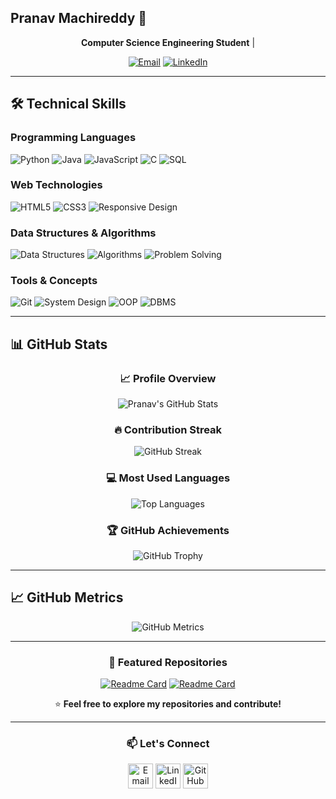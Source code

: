 ## Pranav Machireddy 🚀

<div align="center">

**Computer Science Engineering Student** | 

[![Email](https://img.shields.io/badge/Email-machireddy12@gmail.com-red?style=flat-square&logo=gmail)](mailto:machireddy12@gmail.com)
[![LinkedIn](https://img.shields.io/badge/LinkedIn-Pranav_Machireddy-blue?style=flat-square&logo=linkedin)](https://www.linkedin.com/in/pranav-machireddy-554163311)

</div>

---

## 🛠️ Technical Skills

### **Programming Languages**
![Python](https://img.shields.io/badge/Python-3776AB?style=for-the-badge&logo=python&logoColor=white)
![Java](https://img.shields.io/badge/Java-ED8B00?style=for-the-badge&logo=java&logoColor=white)
![JavaScript](https://img.shields.io/badge/JavaScript-F7DF1E?style=for-the-badge&logo=javascript&logoColor=black)
![C](https://img.shields.io/badge/C-00599C?style=for-the-badge&logo=c&logoColor=white)
![SQL](https://img.shields.io/badge/SQL-4479A1?style=for-the-badge&logo=mysql&logoColor=white)

### **Web Technologies**
![HTML5](https://img.shields.io/badge/HTML5-E34F26?style=for-the-badge&logo=html5&logoColor=white)
![CSS3](https://img.shields.io/badge/CSS3-1572B6?style=for-the-badge&logo=css3&logoColor=white)
![Responsive Design](https://img.shields.io/badge/Responsive-Design-green?style=for-the-badge)

### **Data Structures & Algorithms**
![Data Structures](https://img.shields.io/badge/Data_Structures-FF6B6B?style=for-the-badge&logo=algorithm&logoColor=white)
![Algorithms](https://img.shields.io/badge/Algorithms-4ECDC4?style=for-the-badge&logo=algorithm&logoColor=white)
![Problem Solving](https://img.shields.io/badge/Problem_Solving-9B59B6?style=for-the-badge)

### **Tools & Concepts**
![Git](https://img.shields.io/badge/Git-F05032?style=for-the-badge&logo=git&logoColor=white)
![System Design](https://img.shields.io/badge/System-Design-blue?style=for-the-badge)
![OOP](https://img.shields.io/badge/OOP-Object_Oriented-orange?style=for-the-badge)
![DBMS](https://img.shields.io/badge/DBMS-Database_Management-yellow?style=for-the-badge)

---

## 📊 GitHub Stats

<div align="center">

### 📈 Profile Overview
![Pranav's GitHub Stats](https://github-readme-stats.vercel.app/api?username=Pranava-M&show_icons=true&theme=radical&hide_border=true&count_private=true)

### 🔥 Contribution Streak
![GitHub Streak](https://streak-stats.demolab.com/?user=Pranava-M&theme=radical&hide_border=true)

### 💻 Most Used Languages
![Top Languages](https://github-readme-stats.vercel.app/api/top-langs/?username=Pranava-M&layout=compact&theme=radical&hide_border=true&langs_count=6)

### 🏆 GitHub Achievements
![GitHub Trophy](https://github-profile-trophy.vercel.app/?username=Pranava-M&theme=radical&no-frame=true&row=2&column=3)

</div>

---

## 📈 GitHub Metrics

<div align="center">

![GitHub Metrics](https://metrics.lecoq.io/Pranava-M?template=classic&base=header%2C%20activity%2C%20community%2C%20repositories%2C%20metadata&base.indepth=false&base.hireable=false&base.skip=false&config.timezone=Asia%2FKolkata)

</div>

---

<div align="center">

### 🌟 **Featured Repositories**

[![Readme Card](https://github-readme-stats.vercel.app/api/pin/?username=Pranava-M&repo=your-repo-name&theme=radical)](https://github.com/Pranava-M/your-repo-name)
[![Readme Card](https://github-readme-stats.vercel.app/api/pin/?username=Pranava-M&repo=your-repo-name&theme=radical)](https://github.com/Pranava-M/your-repo-name)

⭐ **Feel free to explore my repositories and contribute!**

</div>

---

<div align="center">

### 📫 **Let's Connect**
<p align="center">
  <a href="mailto:machireddy12@gmail.com"><img src="https://img.icons8.com/color/48/000000/gmail.png" alt="Email" width="40"/></a>
  <a href="https://www.linkedin.com/in/pranav-machireddy-554163311"><img src="https://img.icons8.com/color/48/000000/linkedin.png" alt="LinkedIn" width="40"/></a>
  <a href="https://github.com/Pranava-M"><img src="https://img.icons8.com/color/48/000000/github.png" alt="GitHub" width="40"/></a>
</p>

</div>
